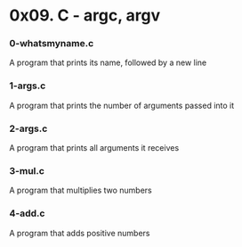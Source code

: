 # 0x09. C - argc, argv
### 0-whatsmyname.c
A program that prints its name, followed by a new line
### 1-args.c
A program that prints the number of arguments passed into it
### 2-args.c
A program that prints all arguments it receives
### 3-mul.c
A program that multiplies two numbers
### 4-add.c
A program that adds positive numbers
